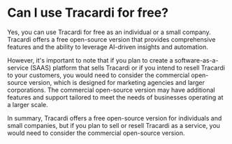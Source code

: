 # Can I use Tracardi for free?

Yes, you can use Tracardi for free as an individual or a small company. Tracardi offers a free open-source version that
provides comprehensive features and the ability to leverage AI-driven insights and automation.

However, it's important to note that if you plan to create a software-as-a-service (SAAS) platform that sells Tracardi
or if you intend to resell Tracardi to your customers, you would need to consider the commercial open-source version,
which is designed for marketing agencies and larger corporations. The commercial open-source version may have additional
features and support tailored to meet the needs of businesses operating at a larger scale.

In summary, Tracardi offers a free open-source version for individuals and small companies, but if you plan to sell or
resell Tracardi as a service, you would need to consider the commercial open-source version.